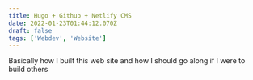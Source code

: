 ```yaml
---
title: Hugo + Github + Netlify CMS
date: 2022-01-23T01:44:12.070Z
draft: false
tags: ['Webdev', 'Website']
---
```

Basically how I built this web site and how I should go along if I were to build others
